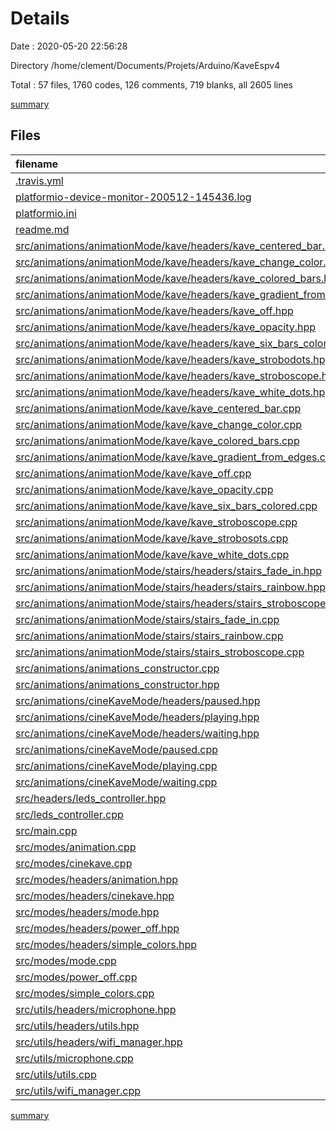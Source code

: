 # Details

Date : 2020-05-20 22:56:28

Directory /home/clement/Documents/Projets/Arduino/KaveEspv4

Total : 57 files,  1760 codes, 126 comments, 719 blanks, all 2605 lines

[summary](results.md)

## Files
| filename | language | code | comment | blank | total |
| :--- | :--- | ---: | ---: | ---: | ---: |
| [.travis.yml](/.travis.yml) | YAML | 0 | 61 | 7 | 68 |
| [platformio-device-monitor-200512-145436.log](/platformio-device-monitor-200512-145436.log) | Log | 6 | 0 | 1 | 7 |
| [platformio.ini](/platformio.ini) | Ini | 7 | 9 | 1 | 17 |
| [readme.md](/readme.md) | Markdown | 31 | 0 | 18 | 49 |
| [src/animations/animationMode/kave/headers/kave_centered_bar.hpp](/src/animations/animationMode/kave/headers/kave_centered_bar.hpp) | C++ | 16 | 0 | 8 | 24 |
| [src/animations/animationMode/kave/headers/kave_change_color.hpp](/src/animations/animationMode/kave/headers/kave_change_color.hpp) | C++ | 13 | 0 | 8 | 21 |
| [src/animations/animationMode/kave/headers/kave_colored_bars.hpp](/src/animations/animationMode/kave/headers/kave_colored_bars.hpp) | C++ | 16 | 1 | 9 | 26 |
| [src/animations/animationMode/kave/headers/kave_gradient_from_edges.hpp](/src/animations/animationMode/kave/headers/kave_gradient_from_edges.hpp) | C++ | 15 | 0 | 8 | 23 |
| [src/animations/animationMode/kave/headers/kave_off.hpp](/src/animations/animationMode/kave/headers/kave_off.hpp) | C++ | 11 | 0 | 7 | 18 |
| [src/animations/animationMode/kave/headers/kave_opacity.hpp](/src/animations/animationMode/kave/headers/kave_opacity.hpp) | C++ | 15 | 0 | 7 | 22 |
| [src/animations/animationMode/kave/headers/kave_six_bars_colored.hpp](/src/animations/animationMode/kave/headers/kave_six_bars_colored.hpp) | C++ | 14 | 0 | 8 | 22 |
| [src/animations/animationMode/kave/headers/kave_strobodots.hpp](/src/animations/animationMode/kave/headers/kave_strobodots.hpp) | C++ | 13 | 0 | 8 | 21 |
| [src/animations/animationMode/kave/headers/kave_stroboscope.hpp](/src/animations/animationMode/kave/headers/kave_stroboscope.hpp) | C++ | 11 | 0 | 7 | 18 |
| [src/animations/animationMode/kave/headers/kave_white_dots.hpp](/src/animations/animationMode/kave/headers/kave_white_dots.hpp) | C++ | 14 | 0 | 8 | 22 |
| [src/animations/animationMode/kave/kave_centered_bar.cpp](/src/animations/animationMode/kave/kave_centered_bar.cpp) | C++ | 40 | 0 | 16 | 56 |
| [src/animations/animationMode/kave/kave_change_color.cpp](/src/animations/animationMode/kave/kave_change_color.cpp) | C++ | 15 | 0 | 7 | 22 |
| [src/animations/animationMode/kave/kave_colored_bars.cpp](/src/animations/animationMode/kave/kave_colored_bars.cpp) | C++ | 26 | 2 | 16 | 44 |
| [src/animations/animationMode/kave/kave_gradient_from_edges.cpp](/src/animations/animationMode/kave/kave_gradient_from_edges.cpp) | C++ | 24 | 0 | 9 | 33 |
| [src/animations/animationMode/kave/kave_off.cpp](/src/animations/animationMode/kave/kave_off.cpp) | C++ | 9 | 0 | 5 | 14 |
| [src/animations/animationMode/kave/kave_opacity.cpp](/src/animations/animationMode/kave/kave_opacity.cpp) | C++ | 21 | 0 | 10 | 31 |
| [src/animations/animationMode/kave/kave_six_bars_colored.cpp](/src/animations/animationMode/kave/kave_six_bars_colored.cpp) | C++ | 18 | 0 | 8 | 26 |
| [src/animations/animationMode/kave/kave_stroboscope.cpp](/src/animations/animationMode/kave/kave_stroboscope.cpp) | C++ | 14 | 0 | 9 | 23 |
| [src/animations/animationMode/kave/kave_strobosots.cpp](/src/animations/animationMode/kave/kave_strobosots.cpp) | C++ | 17 | 0 | 11 | 28 |
| [src/animations/animationMode/kave/kave_white_dots.cpp](/src/animations/animationMode/kave/kave_white_dots.cpp) | C++ | 17 | 0 | 13 | 30 |
| [src/animations/animationMode/stairs/headers/stairs_fade_in.hpp](/src/animations/animationMode/stairs/headers/stairs_fade_in.hpp) | C++ | 15 | 0 | 8 | 23 |
| [src/animations/animationMode/stairs/headers/stairs_rainbow.hpp](/src/animations/animationMode/stairs/headers/stairs_rainbow.hpp) | C++ | 14 | 0 | 8 | 22 |
| [src/animations/animationMode/stairs/headers/stairs_stroboscope.hpp](/src/animations/animationMode/stairs/headers/stairs_stroboscope.hpp) | C++ | 15 | 0 | 8 | 23 |
| [src/animations/animationMode/stairs/stairs_fade_in.cpp](/src/animations/animationMode/stairs/stairs_fade_in.cpp) | C++ | 21 | 0 | 6 | 27 |
| [src/animations/animationMode/stairs/stairs_rainbow.cpp](/src/animations/animationMode/stairs/stairs_rainbow.cpp) | C++ | 29 | 0 | 8 | 37 |
| [src/animations/animationMode/stairs/stairs_stroboscope.cpp](/src/animations/animationMode/stairs/stairs_stroboscope.cpp) | C++ | 17 | 0 | 6 | 23 |
| [src/animations/animations_constructor.cpp](/src/animations/animations_constructor.cpp) | C++ | 35 | 0 | 14 | 49 |
| [src/animations/animations_constructor.hpp](/src/animations/animations_constructor.hpp) | C++ | 26 | 0 | 13 | 39 |
| [src/animations/cineKaveMode/headers/paused.hpp](/src/animations/cineKaveMode/headers/paused.hpp) | C++ | 15 | 0 | 8 | 23 |
| [src/animations/cineKaveMode/headers/playing.hpp](/src/animations/cineKaveMode/headers/playing.hpp) | C++ | 11 | 0 | 7 | 18 |
| [src/animations/cineKaveMode/headers/waiting.hpp](/src/animations/cineKaveMode/headers/waiting.hpp) | C++ | 15 | 0 | 8 | 23 |
| [src/animations/cineKaveMode/paused.cpp](/src/animations/cineKaveMode/paused.cpp) | C++ | 24 | 0 | 11 | 35 |
| [src/animations/cineKaveMode/playing.cpp](/src/animations/cineKaveMode/playing.cpp) | C++ | 10 | 0 | 8 | 18 |
| [src/animations/cineKaveMode/waiting.cpp](/src/animations/cineKaveMode/waiting.cpp) | C++ | 24 | 0 | 11 | 35 |
| [src/headers/leds_controller.hpp](/src/headers/leds_controller.hpp) | C++ | 41 | 1 | 19 | 61 |
| [src/leds_controller.cpp](/src/leds_controller.cpp) | C++ | 92 | 12 | 44 | 148 |
| [src/main.cpp](/src/main.cpp) | C++ | 46 | 6 | 18 | 70 |
| [src/modes/animation.cpp](/src/modes/animation.cpp) | C++ | 199 | 5 | 55 | 259 |
| [src/modes/cinekave.cpp](/src/modes/cinekave.cpp) | C++ | 60 | 4 | 20 | 84 |
| [src/modes/headers/animation.hpp](/src/modes/headers/animation.hpp) | C++ | 95 | 6 | 37 | 138 |
| [src/modes/headers/cinekave.hpp](/src/modes/headers/cinekave.hpp) | C++ | 37 | 0 | 14 | 51 |
| [src/modes/headers/mode.hpp](/src/modes/headers/mode.hpp) | C++ | 20 | 0 | 13 | 33 |
| [src/modes/headers/power_off.hpp](/src/modes/headers/power_off.hpp) | C++ | 12 | 0 | 7 | 19 |
| [src/modes/headers/simple_colors.hpp](/src/modes/headers/simple_colors.hpp) | C++ | 27 | 2 | 14 | 43 |
| [src/modes/mode.cpp](/src/modes/mode.cpp) | C++ | 20 | 0 | 14 | 34 |
| [src/modes/power_off.cpp](/src/modes/power_off.cpp) | C++ | 15 | 0 | 7 | 22 |
| [src/modes/simple_colors.cpp](/src/modes/simple_colors.cpp) | C++ | 83 | 2 | 29 | 114 |
| [src/utils/headers/microphone.hpp](/src/utils/headers/microphone.hpp) | C++ | 38 | 0 | 21 | 59 |
| [src/utils/headers/utils.hpp](/src/utils/headers/utils.hpp) | C++ | 14 | 0 | 6 | 20 |
| [src/utils/headers/wifi_manager.hpp](/src/utils/headers/wifi_manager.hpp) | C++ | 47 | 4 | 13 | 64 |
| [src/utils/microphone.cpp](/src/utils/microphone.cpp) | C++ | 89 | 3 | 31 | 123 |
| [src/utils/utils.cpp](/src/utils/utils.cpp) | C++ | 23 | 0 | 8 | 31 |
| [src/utils/wifi_manager.cpp](/src/utils/wifi_manager.cpp) | C++ | 148 | 8 | 16 | 172 |

[summary](results.md)
